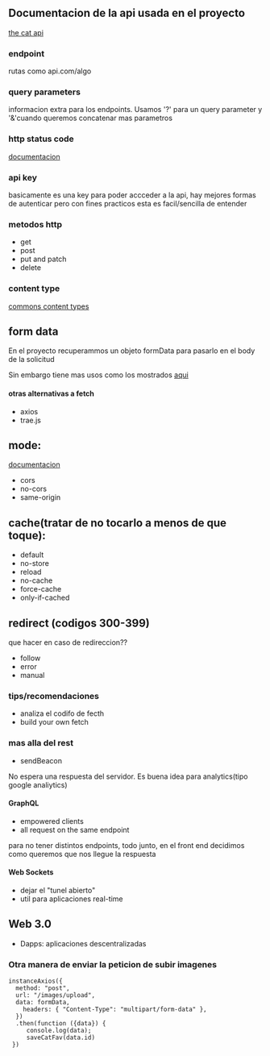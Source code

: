 ## Documentacion de la api usada en el proyecto

[the cat api](https://thecatapi.com/)

### endpoint
rutas como api.com/algo

### query parameters

informacion extra para los endpoints.
Usamos '?' para un query parameter y '&'cuando queremos concatenar mas parametros

### http status code
[documentacion](https://developer.mozilla.org/en-US/docs/Web/HTTP/Status)

### api key
basicamente es una key para poder accceder a la api, hay mejores formas de autenticar pero 
con fines practicos esta es facil/sencilla de entender


### metodos http

+ get
+ post 
+ put and patch
+ delete


### content type 

[commons content types](https://developer.mozilla.org/en-US/docs/Web/HTTP/Basics_of_HTTP/MIME_types/Common_types)

## form data
En el proyecto recuperammos un objeto formData para pasarlo en el body de la solicitud

Sin embargo tiene mas usos como los mostrados [aqui](https://developer.mozilla.org/en-US/docs/Web/API/XMLHttpRequest_API/Using_FormData_Objects)


#### otras alternativas a fetch
+ axios
+ trae.js 



## mode:
[documentacion](https://developer.mozilla.org/en-US/docs/Glossary/CORS)
+ cors
+ no-cors
+ same-origin

## cache(tratar de no tocarlo a menos de que toque): 
+ default
+ no-store
+ reload
+ no-cache
+ force-cache
+ only-if-cached

## redirect (codigos 300-399) 
que hacer en caso de redireccion??

+ follow
+ error
+ manual


### tips/recomendaciones
+ analiza el codifo de fecth
+ build your own fetch


### mas alla del rest

+ sendBeacon

No espera una respuesta del servidor. 
Es buena idea para analytics(tipo google analiytics)


#### GraphQL

+ empowered clients
+ all request on the same endpoint

para no tener distintos endpoints, todo junto, en el front end decidimos como queremos que nos llegue la respuesta


#### Web Sockets

+ dejar el "tunel abierto"
+ util para aplicaciones real-time




## Web 3.0

+ Dapps: aplicaciones descentralizadas


### Otra manera de enviar la peticion de subir imagenes
```
instanceAxios({
  method: "post",
  url: "/images/upload",
  data: formData,
    headers: { "Content-Type": "multipart/form-data" },
  })
  .then(function ({data}) {
     console.log(data);
     saveCatFav(data.id)
 })

```



